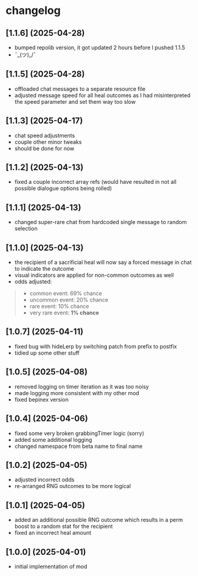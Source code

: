 # changelog

## [1.1.6] (2025-04-28)

* bumped repolib version, it got updated 2 hours before I pushed 1.1.5
* ¯\_(ツ)_/¯

## [1.1.5] (2025-04-28)

* offloaded chat messages to a separate resource file
* adjusted message speed for all heal outcomes as I had misinterpreted the speed parameter and set them way too slow

## [1.1.3] (2025-04-17)

* chat speed adjustments
* couple other minor tweaks
* should be done for now

## [1.1.2] (2025-04-13)

* fixed a couple incorrect array refs (would have resulted in not all possible dialogue options being rolled)

## [1.1.1] (2025-04-13)

* changed super-rare chat from hardcoded single message to random selection

## [1.1.0] (2025-04-13)

* the recipient of a sacrificial heal will now say a forced message in chat to indicate the outcome
* visual indicators are applied for non-common outcomes as well
* odds adjusted:

> * common event: 69% chance
> * uncommon event: 20% chance
> * rare event: 10% chance
> * very rare event: **1% chance**

## [1.0.7] (2025-04-11)

* fixed bug with hideLerp by switching patch from prefix to postfix
* tidied up some other stuff

## [1.0.5] (2025-04-08)

* removed logging on timer iteration as it was too noisy
* made logging more consistent with my other mod
* fixed bepinex version

## [1.0.4] (2025-04-06)

* fixed some very broken grabbingTimer logic (sorry)
* added some additional logging
* changed namespace from beta name to final name

## [1.0.2] (2025-04-05)

* adjusted incorrect odds
* re-arranged RNG outcomes to be more logical

## [1.0.1] (2025-04-05)

* added an additional possible RNG outcome which results in a perm boost to a random stat for the recipient
* fixed an incorrect heal amount

## [1.0.0] (2025-04-01)

* initial implementation of mod